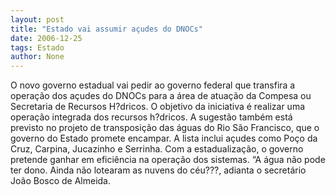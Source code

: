 ```yaml
---
layout: post
title: "Estado vai assumir açudes do DNOCs"
date: 2006-12-25
tags: Estado
author: None
---
```

O novo governo estadual vai pedir ao governo federal que transfira a operação dos açudes do DNOCs para a área de atuação da Compesa ou Secretaria de Recursos H?dricos. 
O objetivo da iniciativa é realizar uma operação integrada dos recursos h?dricos. A sugestão também está previsto no projeto de transposição das águas do Rio São Francisco, que o governo do Estado promete encampar.
A lista inclui açudes como Poço da Cruz, Carpina, Jucazinho e Serrinha.
Com a estadualização, o governo pretende ganhar em eficiência na operação dos sistemas.
“A água não pode ter dono. Ainda não lotearam as nuvens do céu???, adianta o secretário João Bosco de Almeida. 